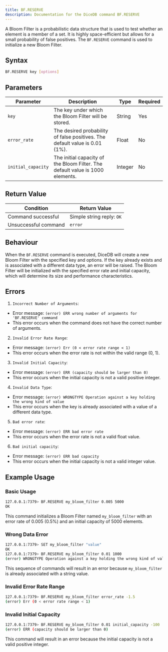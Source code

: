 ```yaml
---
title: BF.RESERVE
description: Documentation for the DiceDB command BF.RESERVE
---
```


A Bloom Filter is a probabilistic data structure that is used to test whether an element is a member of a set. It is highly space-efficient but allows for a small probability of false positives. The `BF.RESERVE` command is used to initialize a new Bloom Filter.

## Syntax

```bash
BF.RESERVE key [options]
```

## Parameters

| Parameter | Description | Type | Required |
|---|---|---|---|
| `key` | The key under which the Bloom Filter will be stored. | String | Yes |
| `error_rate` | The desired probability of false positives. The default value is 0.01 (1%). | Float | No |
| `initial_capacity` | The initial capacity of the Bloom Filter. The default value is 1000 elements. | Integer | No |

## Return Value

| Condition | Return Value |
|---|---|
| Command successful | Simple string reply: `OK` |
| Unsuccessful command | `error` |


## Behaviour

When the `BF.RESERVE` command is executed, DiceDB will create a new Bloom Filter with the specified key and options. If the key already exists and is associated with a different data type, an error will be raised. The Bloom Filter will be initialized with the specified error rate and initial capacity, which will determine its size and performance characteristics.

## Errors

1. `Incorrect Number of Arguments`: 
  - Error message: `(error) ERR wrong number of arguments for 'BF.RESERVE' command`
  - This error occurs when the command does not have the correct number of arguments.
2. `Invalid Error Rate Range`: 
  - Error message: `(error) Err (0 < error rate range < 1) `
  - This error occurs when the error rate is not within the valid range (0, 1).
3. `Invalid Initial Capacity`:
  - Error message: `(error) ERR (capacity should be larger than 0)`
  - This error occurs when the initial capacity is not a valid positive integer.
4. `Invalid Data Type`:
  - Error message: `(error) WRONGTYPE Operation against a key holding the wrong kind of value`
  - This error occurs when the key is already associated with a value of a different data type.
5. `Bad error rate`:
  - Error message: `(error) ERR bad error rate`
  - This error occurs when the error rate is not a valid float value.
6. `Bad initial capacity`:
  - Error message: `(error) ERR bad capacity`
  - This error occurs when the initial capacity is not a valid integer value.


## Example Usage

### Basic Usage

```bash
127.0.0.1:7379> BF.RESERVE my_bloom_filter 0.005 5000
OK
```
This command initializes a Bloom Filter named `my_bloom_filter` with an error rate of 0.005 (0.5%) and an initial capacity of 5000 elements.

### Wrong Data Error

```bash
127.0.0.1:7379> SET my_bloom_filter "value"
OK
127.0.0.1:7379> BF.RESERVE my_bloom_filter 0.01 1000
(error) WRONGTYPE Operation against a key holding the wrong kind of value
```

This sequence of commands will result in an error because `my_bloom_filter` is already associated with a string value.

### Invalid Error Rate Range

```bash
127.0.0.1:7379> BF.RESERVE my_bloom_filter error_rate -1.5
(error) Err (0 < error rate range < 1)
```

### Invalid Initial Capacity

```bash
127.0.0.1:7379> BF.RESERVE my_bloom_filter 0.01 initial_capacity -100
(error) ERR (capacity should be larger than 0)
```

This command will result in an error because the initial capacity is not a valid positive integer.


